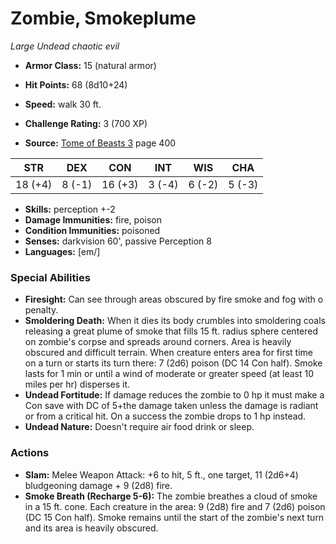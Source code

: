 # Zombie, Smokeplume

*Large* *Undead* *chaotic evil*

- **Armor Class:** 15 (natural armor)
- **Hit Points:** 68 (8d10+24)
- **Speed:** walk 30 ft.

- **Challenge Rating:** 3 (700 XP)
- **Source:** [Tome of Beasts 3](https://koboldpress.com/kpstore/product/tome-of-beasts-3-for-5th-edition/) page 400

| STR | DEX | CON | INT | WIS | CHA |
| --- | --- | --- | --- | --- | --- |
| 18 (+4) | 8 (-1) | 16 (+3) | 3 (-4) | 6 (-2) | 5 (-3) |

- **Skills:** perception +-2
- **Damage Immunities:** fire, poison
- **Condition Immunities:** poisoned
- **Senses:** darkvision 60', passive Perception 8
- **Languages:** [em/]

### Special Abilities

- **Firesight:** Can see through areas obscured by fire smoke and fog with o penalty.
- **Smoldering Death:** When it dies its body crumbles into smoldering coals releasing a great plume of smoke that fills 15 ft. radius sphere centered on zombie's corpse and spreads around corners. Area is heavily obscured and difficult terrain. When creature enters area for first time on a turn or starts its turn there: 7 (2d6) poison (DC 14 Con half). Smoke lasts for 1 min or until a wind of moderate or greater speed (at least 10 miles per hr) disperses it.
- **Undead Fortitude:** If damage reduces the zombie to 0 hp it must make a Con save with DC of 5+the damage taken unless the damage is radiant or from a critical hit. On a success the zombie drops to 1 hp instead.
- **Undead Nature:** Doesn't require air food drink or sleep.

### Actions

- **Slam:** Melee Weapon Attack: +6 to hit, 5 ft., one target, 11 (2d6+4) bludgeoning damage + 9 (2d8) fire.
- **Smoke Breath (Recharge 5-6):** The zombie breathes a cloud of smoke in a 15 ft. cone. Each creature in the area: 9 (2d8) fire and 7 (2d6) poison (DC 15 Con half). Smoke remains until the start of the zombie's next turn and its area is heavily obscured.


